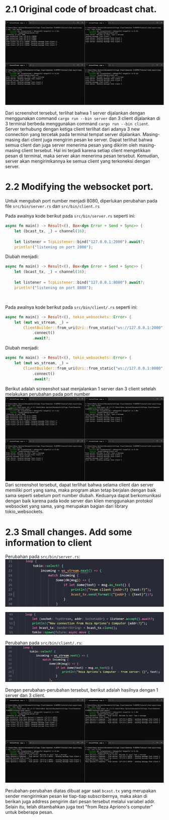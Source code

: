 # 2.1 Original code of broadcast chat.
![3 client & 1 server](./img/experiment_2.1.png)

Dari screenshot tersebut, terlihat bahwa 1 server dijalankan dengan menggunakan command `cargo run --bin server` dan 3 client dijalankan di 3 terminal berbeda menggunakan command `cargo run --bin client`. Server terhubung dengan ketiga client terlihat dari adanya 3 new connection yang tercetak pada terminal tempat server dijalankan. Masing-masing dari client juga mengirim pesan ke server. Dapat terlihat bahwa semua client dan juga server menerima pesan yang dikirim oleh masing-masing client tersebut. Hal ini terjadi karena setiap client mengetikkan pesan di terminal, maka server akan menerima pesan tersebut. Kemudian, server akan mengirimkannya ke semua client yang terkoneksi dengan server.

# 2.2 Modifying the websocket port.
Untuk mengubah port number menjadi 8080, diperlukan perubahan pada file `src/bin/server.rs` dan `src/bin/client.rs`

Pada awalnya kode berikut pada `src/bin/server.rs` seperti ini:
```rust
async fn main() -> Result<(), Box<dyn Error + Send + Sync>> {
    let (bcast_tx, _) = channel(16);

    let listener = TcpListener::bind("127.0.0.1:2000").await?;
    println!("listening on port 2000");
```

Diubah menjadi:
```rust
async fn main() -> Result<(), Box<dyn Error + Send + Sync>> {
    let (bcast_tx, _) = channel(16);

    let listener = TcpListener::bind("127.0.0.1:8080").await?;
    println!("listening on port 8080");
```

<br>

Pada awalnya kode berikut pada `src/bin/client/.rs` seperti ini:
```rust
async fn main() -> Result<(), tokio_websockets::Error> {
    let (mut ws_stream, _) =
        ClientBuilder::from_uri(Uri::from_static("ws://127.0.0.1:2000"))
            .connect()
            .await?;
```

Diubah menjadi:
```rust
async fn main() -> Result<(), tokio_websockets::Error> {
    let (mut ws_stream, _) =
        ClientBuilder::from_uri(Uri::from_static("ws://127.0.0.1:8080"))
            .connect()
            .await?;
```

Berikut adalah screenshot saat menjalankan 1 server dan 3 client setelah melakukan perubahan pada port number
![2.2](./img/experiment_2.2.png)
Dari screenshot tersebut, dapat terlihat bahwa selama client dan server memiliki port yang sama, maka program akan tetap berjalan dengan baik sama seperti sebelum port number diubah. Keduanya dapat berkomunikasi dengan baik karena pada kode server dan klien menggunakan protokol websocket yang sama, yang merupakan bagian dari library tokio_websockets.

# 2.3 Small changes. Add some information to client
Perubahan pada `src/bin/server.rs`:
![2.3 server](./img/experiment_2.3_server.png)

![2.3 server](./img/experiment_2.3_server(1).png)

Perubahan pada `src/bin/client/.rs`:
![2.3 client](./img/experiment_2.3_client.png)

Dengan perubahan-perubahan tersebut, berikut adalah hasilnya dengan 1 server dan 3 client.
![2.3 result](./img/experiment_2.3_result.png)

Perubahan-perubahan diatas dibuat agar saat `bcast.tx` yang merupakan sender mengirimkan pesan ke tiap-tiap subscribernya, maka akan di berikan juga address pengirim dari pesan tersebut melalui variabel addr. Selain itu, telah ditambahkan juga text "from Reza Apriono's computer" untuk beberapa pesan.
